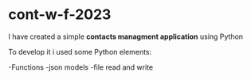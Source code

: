 # cont-w-f-2023
I have created a simple **contacts managment application** using Python

To develop it i used some Python elements:

   -Functions
   -json models
   -file read and write
